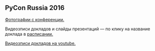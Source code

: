 PyCon Russia 2016
-----------------
[Фотографии с конференции.](https://fotki.yandex.ru/users/it-people-ekb/album/531218/)

Видеозписи докладов и слайды презентаций — по клику на название доклада в [расписании.](http://pycon.ru/2017/program/schedule/)

[Видеозписи докладов на youtube.](https://www.youtube.com/playlist?list=PLRdS-n5seLRqszBqVDF342RMlCWgOTm6q)
